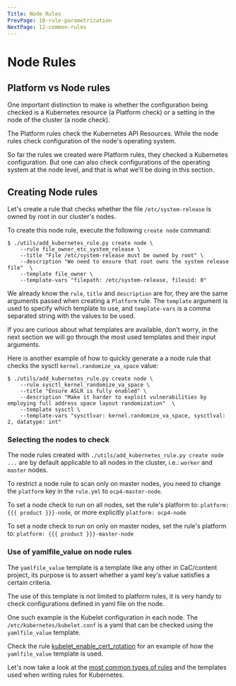 ```yaml
---
Title: Node Rules
PrevPage: 10-rule-parametrization
NextPage: 12-common-rules
---
```


Node Rules
===================

## Platform vs Node rules

One important distinction to make is whether the configuration being checked is
a Kubernetes resource (a Platform check) or a setting in the node of the
cluster (a node check).

The Platform rules check the Kubernetes API Resources.
While the node rules check configuration of the node's operating system.

So far the rules we created were Platform rules, they checked a Kubernetes
configuration. But one can also check configurations of the operating
system at the node level, and that is what we'll be doing in this section.

## Creating Node rules

Let's create a rule that checks whether the file `/etc/system-release` is
owned by root in our cluster's nodes.

To create this node rule, execute the following `create node` command:
```
$ ./utils/add_kubernetes_rule.py create node \
    --rule file_owner_etc_system_release \
    --title "File /etc/system-release must be owned by root" \
    --description "We need to ensure that root owns the system release file"  \
    --template file_owner \
    --template-vars "filepath: /etc/system-release, fileuid: 0"
```

We already know the `rule`, `title` and `description` are for, they are
the same arguments passed when creating a `Platform` rule.
The `template` argument is used to specify which template to use, and
`template-vars` is a comma separated string with the values to be used.

If you are curious about what templates are available, don't worry,
in the next section we will go through the most used templates and their
input arguments.

Here is another example of how to quickly generate a a node rule that checks
the sysctl `kernel.randomize_va_space` value:
```
$ ./utils/add_kubernetes_rule.py create node \
    --rule sysctl_kernel_randomize_va_space \
    --title "Ensure ASLR is fully enabled" \
    --description "Make it harder to exploit vulnerabilities by employing full address space layout randomization"  \
    --template sysctl \
    --template-vars "sysctlvar: kernel.randomize_va_space, sysctlval: 2, datatype: int"
```

### Selecting the nodes to check

The node rules created with `./utils/add_kubernetes_rule.py create node ...`
are by default applicable to all nodes in the cluster,  i.e.: `worker` and
`master` nodes.

To restrict a node rule to scan only on master nodes, you need to change the
`platform` key in the `rule.yml` to `ocp4-master-node`.

To set a node check to run on all nodes, set the rule's platform to:
`platform: {{{ product }}}-node`, or more explicitly `platform: ocp4-node`

To set a node check to run on only on master nodes, set the rule's platform to:
`platform: {{{ product }}}-master-node`

### Use of yamlfile_value on node rules

The `yamlfile_value` template is a template like any other in CaC/content
project, its purpose is to assert whether a yaml key's value satisfies a
certain criteria.

The use of this template is not limited to platform rules, it is very handy
to check configurations defined in yaml file on the node.

One such example is the Kubelet configuration in each node. The
`/etc/kubernetes/kubelet.conf` is a yaml that can be checked using the
`yamlfile_value` template.

Check the rule [kubelet_enable_cert_rotation](https://github.com/ComplianceAsCode/content/blob/master/applications/openshift/kubelet/kubelet_enable_cert_rotation/rule.yml)
for an example of how the `yamlfile_value` template is used.

Let's now take a look at the [most common types of rules](12-common-rules.md) and the templates used when writing rules for Kubernetes.
